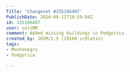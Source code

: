 ```yaml
---
Title: 'Changeset #155166407'
PublishDate: 2024-08-12T19:59:04Z
id: 155166407
user: soliMM
comment: Added missing buildings in Podgorica
created_by: JOSM/1.5 (19160 sr@latin)
tags:
- Montenegro
- Podgorica

---
```

